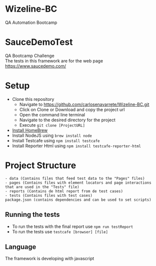 # Wizeline-BC
QA Automation Bootcamp

# SauceDemoTest

QA Bootcamp Challenge </br>
The tests in this framework are for the web page https://www.saucedemo.com/

# Setup

- Clone this repository
  - Navigate to https://github.com/carlosenavarrete/Wizeline-BC.git
  - Click on Clone or Download and copy the project url
  - Open the command line terminal
  - Navigate to the desired directory for the project
  - Execute `git clone [ProjectURL]`
- [Install HomeBrew](https://brew.sh/)
- Install NodeJS using `brew install node`
- Install Testcafe using `npm install testcafe`
- Install Reporter Html using `npm install testcafe-reporter-html`

# Project Structure

    - data (Contains files that feed test data to the "Pages" files)
    - pages (Contains files with element locators and page interactions that are used in the "Tests" file)
    - reports (Contains de html report from de test cases)
    - tests (Contains files with test cases)
    package.json (contains dependencies and can be used to set scripts)

## Running the tests

- To run the tests with the final report use `npm run testReport`
- To run the tests use `testcafe [browser] [file]`


## Language
The framework is developing with javascript
